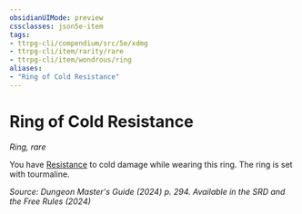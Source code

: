 ```yaml
---
obsidianUIMode: preview
cssclasses: json5e-item
tags:
- ttrpg-cli/compendium/src/5e/xdmg
- ttrpg-cli/item/rarity/rare
- ttrpg-cli/item/wondrous/ring
aliases: 
- "Ring of Cold Resistance"
---
```

# Ring of Cold Resistance
*Ring, rare*  



You have [Resistance](Інструменти%20ДМ/CLI/rules/variant-rules/resistance-xphb.md) to cold damage while wearing this ring. The ring is set with tourmaline.

*Source: Dungeon Master's Guide (2024) p. 294. Available in the <span title='Systems Reference Document (5.2)'>SRD</span> and the Free Rules (2024)*